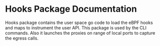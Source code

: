 # Hooks Package Documentation

Hooks package contains the user space go code to load the eBPF hooks
and maps to instrument the user API. This package is used by the CLI 
commands. Also it launches the proxies on range of local ports to 
capture the egress calls.